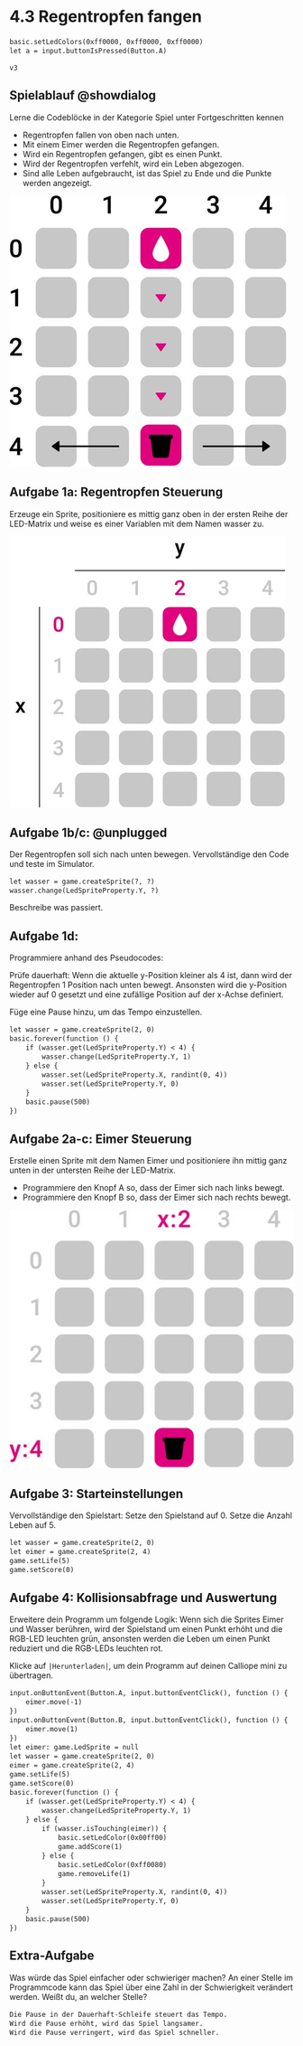 # 4.3 Regentropfen fangen

```ghost
basic.setLedColors(0xff0000, 0xff0000, 0xff0000)
let a = input.buttonIsPressed(Button.A)
```


```package
v3
```

## Spielablauf  @showdialog
Lerne die Codeblöcke in der Kategorie Spiel unter Fortgeschritten kennen

- Regentropfen fallen von oben nach unten. 
- Mit einem Eimer werden die Regentropfen gefangen.
- Wird ein Regentropfen gefangen, gibt es einen Punkt.
- Wird der Regentropfen verfehlt, wird ein Leben abgezogen.
- Sind alle Leben aufgebraucht, ist das Spiel zu Ende und die Punkte werden angezeigt.

![image](static/images/regentropfen.jpg)



## Aufgabe 1a: Regentropfen Steuerung

Erzeuge ein Sprite, positioniere es mittig ganz oben in der ersten Reihe der LED-Matrix und weise es einer Variablen mit dem Namen wasser zu.

![image](static/images/regentropfen_2.jpg)

## Aufgabe 1b/c: @unplugged

<!-- Vervollständige den Code und teste im Simulator. -->
Der Regentropfen soll sich nach unten bewegen. Vervollständige den Code und teste im Simulator.

```blocks
let wasser = game.createSprite(?, ?)
wasser.change(LedSpriteProperty.Y, ?)
```

Beschreibe was passiert.

## Aufgabe 1d:

Programmiere anhand des Pseudocodes:

Prüfe dauerhaft:
Wenn die aktuelle y-Position kleiner als 4 ist,
dann wird der Regentropfen 1 Position nach
unten bewegt.
Ansonsten wird die y-Position wieder auf 0
gesetzt und eine zufällige Position auf der
x-Achse definiert.

Füge eine Pause hinzu, um das Tempo
einzustellen.

```blocks
let wasser = game.createSprite(2, 0)
basic.forever(function () {
    if (wasser.get(LedSpriteProperty.Y) < 4) {
        wasser.change(LedSpriteProperty.Y, 1)
    } else {
        wasser.set(LedSpriteProperty.X, randint(0, 4))
        wasser.set(LedSpriteProperty.Y, 0)
    }
    basic.pause(500)
})

```

## Aufgabe 2a-c: Eimer Steuerung
Erstelle einen Sprite mit dem Namen Eimer und positioniere ihn mittig ganz unten in der untersten Reihe der LED-Matrix.

- Programmiere den Knopf A so, dass der Eimer sich nach links bewegt.
- Programmiere den Knopf B so, dass der Eimer sich nach rechts bewegt.

![image](static/images/eimer.jpg)

## Aufgabe 3: Starteinstellungen

Vervollständige den Spielstart:
Setze den Spielstand auf 0. 
Setze die Anzahl Leben auf 5.

```blocks
let wasser = game.createSprite(2, 0)
let eimer = game.createSprite(2, 4)
game.setLife(5)
game.setScore(0)
```

## Aufgabe 4: Kollisionsabfrage und Auswertung

Erweitere dein Programm um folgende Logik:
Wenn sich die Sprites Eimer und Wasser berühren, wird der Spielstand um einen Punkt erhöht und die RGB-LED leuchten grün, ansonsten werden die Leben um einen Punkt reduziert und die RGB-LEDs leuchten rot.

Klicke auf ``|Herunterladen|``, um dein Programm auf deinen Calliope mini zu übertragen.

```blocks
input.onButtonEvent(Button.A, input.buttonEventClick(), function () {
    eimer.move(-1)
})
input.onButtonEvent(Button.B, input.buttonEventClick(), function () {
    eimer.move(1)
})
let eimer: game.LedSprite = null
let wasser = game.createSprite(2, 0)
eimer = game.createSprite(2, 4)
game.setLife(5)
game.setScore(0)
basic.forever(function () {
    if (wasser.get(LedSpriteProperty.Y) < 4) {
        wasser.change(LedSpriteProperty.Y, 1)
    } else {
        if (wasser.isTouching(eimer)) {
            basic.setLedColor(0x00ff00)
            game.addScore(1)
        } else {
            basic.setLedColor(0xff0080)
            game.removeLife(1)
        }
        wasser.set(LedSpriteProperty.X, randint(0, 4))
        wasser.set(LedSpriteProperty.Y, 0)
    }
    basic.pause(500)
})

```

## Extra-Aufgabe

Was würde das Spiel einfacher oder schwieriger machen?
An einer Stelle im Programmcode kann das Spiel über eine Zahl
in der Schwierigkeit verändert werden. Weißt du, an welcher Stelle?

```
Die Pause in der Dauerhaft-Schleife steuert das Tempo.
Wird die Pause erhöht, wird das Spiel langsamer. 
Wird die Pause verringert, wird das Spiel schneller.
```




